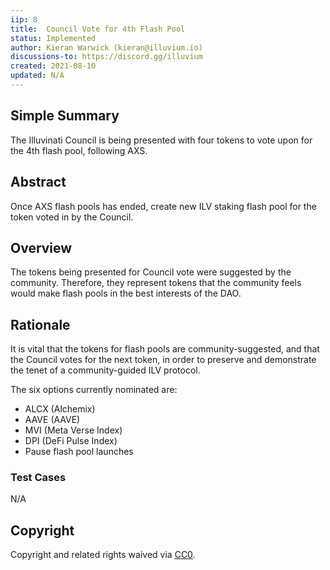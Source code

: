 ```yaml
---
iip: 8
title:  Council Vote for 4th Flash Pool
status: Implemented
author: Kieran Warwick (kieran@illuvium.io)
discussions-to: https://discord.gg/illuvium
created: 2021-08-10
updated: N/A
---
```


## Simple Summary
The Illuvinati Council is being presented with four tokens to vote upon for the 4th flash pool, following AXS.

## Abstract 
Once AXS flash pools has ended, create new ILV staking flash pool for the token voted in by the Council.

## Overview
The tokens being presented for Council vote were suggested by the community. Therefore, they represent tokens that the community feels would make flash pools in the best interests of the DAO.
 
## Rationale
It is vital that the tokens for flash pools are community-suggested, and that the Council votes for the next token, in order to preserve and demonstrate the tenet of a community-guided ILV protocol.

The six options currently nominated are:

* ALCX (Alchemix)
* AAVE (AAVE) 
* MVI (Meta Verse Index) 
* DPI (DeFi Pulse Index)  
* Pause flash pool launches

### Test Cases
N/A

## Copyright
Copyright and related rights waived via [CC0](https://creativecommons.org/publicdomain/zero/1.0/).